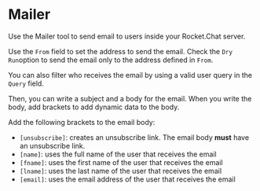 # Mailer

Use the Mailer tool to send email to users inside your Rocket.Chat server.

Use the `From` field to set the address to send the email. Check the `Dry Run`option to send the email only to the address defined in `From`.

You can also filter who receives the email by using a valid user query  in the `Query` field.

Then, you can write a subject and a body for the email. When you write the body, add brackets to add dynamic data to the body.

Add the following brackets to the email body:

* `[unsubscribe]`: creates an unsubscribe link. The email body **must** have an unsubscribe link.
* `[name]`: uses the full name of the user that receives the email
* `[fname]`: uses the first name of the user that receives the email
* `[lname]`: uses the last name of the user that receives the email
* `[email]`: uses the email address of the user that receives the email

